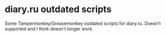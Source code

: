 # diary.ru outdated scripts

Some Tampermonkey/Greasemonkey outdated scripts for diary.ru. Doesn't supported and I think doesn't longer work.
